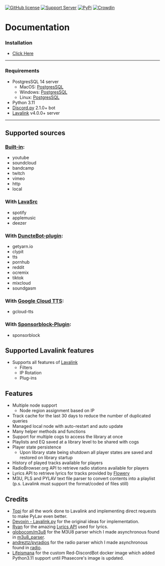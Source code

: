 [![GitHub license](https://img.shields.io/github/license/PyLav/PyLav.svg)](https://github.com/PyLav/PyLav/blob/master/LICENSE)
[![Support Server](https://img.shields.io/discord/970987707834720266)](https://discord.com/invite/Sjh2TSCYQB)
[![PyPi](https://img.shields.io/pypi/v/Py-Lav?style=plastic)](https://pypi.org/project/Py-Lav/)
[![Crowdin](https://badges.crowdin.net/pylav/localized.svg)](https://crowdin.com/project/pylav)


# Documentation
### Installation
 - [Click Here](SETUP.md)
---------------------------
### Requirements
- PostgresSQL 14 server
  - MacOS: [PostgresSQL](https://www.postgresql.org/download/macosx/)
  - Windows: [PostgresSQL](https://www.postgresql.org/download/windows/)
  - Linux: [PostgresSQL](https://www.postgresql.org/download/linux/)
- Python 3.11
- [Discord.py](https://github.com/Rapptz/discord.py) 2.1.0+ bot
- [Lavalink](https://github.com/freyacodes/Lavalink) v4.0.0+ server
---------------------------
## Supported sources
### [Built-in](https://github.com/freyacodes/Lavalink):
  - youtube
  - soundcloud
  - bandcamp
  - twitch
  - vimeo
  - http
  - local
### With [LavaSrc](https://github.com/TopiSenpai/LavaSrc)
  - spotify
  - applemusic
  - deezer
### With [DuncteBot-plugin](https://github.com/DuncteBot/skybot-lavalink-plugin):
  - getyarn.io
  - clypit
  - tts
  - pornhub
  - reddit
  - ocremix
  - tiktok
  - mixcloud
  - soundgasm
### With [Google Cloud TTS](https://github.com/DuncteBot/tts-plugin):
  - gcloud-tts
### With [Sponsorblock-Plugin](https://github.com/Topis-Lavalink-Plugins/Sponsorblock-Plugin):
  - sponsorblock

## Supported Lavalink features
  - Supports all features of [Lavalink](https://github.com/freyacodes/Lavalink)
    - Filters
    - IP Rotation
    - Plug-ins

Features
---------------------------
- Multiple node support
  - Node region assignment based on IP
- Track cache for the last 30 days to reduce the number of duplicated queries
- Managed local node with auto-restart and auto update
- Many helper methods and functions
- Support for multiple cogs to access the library at once
- Playlists and EQ saved at a library level to be shared with cogs
- Player state persistence
    - Upon library state being shutdown all player states are saved and restored on library startup
- History of played tracks available for players
- RadioBrowser.org API to retrieve radio stations available for players
- Lyrics API to retrieve lyrics for tracks provided by [Flowery](https://flowery.pw)
- M3U, PLS and PYLAV text file parser to convert contents into a playlist (p.s. Lavalink must support the format/coded of files still)


Credits
---------------------------
- [Topi](https://github.com/TopiSenpai) for all the work done to Lavalink and implementing direct requests to make PyLav even better.
- [Devoxin - Lavalink.py](https://github.com/Devoxin/Lavalink.py) for the original ideas for implementation.
- [Ryan](https://github.com/ryan5453) for the amazing [Lyrics API](https://flowery.pw) used for lyrics.
- [globocom/m3u8](https://github.com/globocom/m3u8) for the M3U8 parser which I made asynchronous found in [m3u8_parser](pylav/extension/m3u).
- [andreztz/pyradios](https://github.com/andreztz/pyradios) for the radio parser which I made asynchronous found in [radio](pylav/extension/radio).
- [Lifeismana](https://github.com/Lifeismana) for the custom Red-DiscordBot docker image which added Python3.11 support until Phasecore's image is updated.
